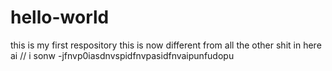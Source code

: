 # hello-world
this is my first respository
 this is now different from all the other shit in here ai 
// i sonw -jfnvp0iasdnvspidfnvpasidfnvaipunfudopu
